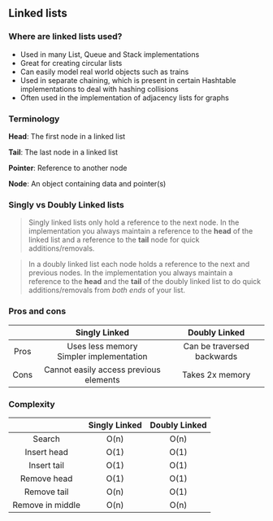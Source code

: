  ## Linked lists

### Where are linked lists used?

* Used in many List, Queue and Stack implementations
* Great for creating circular lists
* Can easily model real world objects such as trains
* Used in separate chaining, which is present in certain Hashtable implementations to deal with hashing collisions
* Often used in the implementation of adjacency lists for graphs

### Terminology

**Head**: The first node in a linked list

**Tail**: The last node in a linked list

**Pointer**: Reference to another node

**Node**: An object containing data and pointer(s)

### Singly vs Doubly Linked lists

> Singly linked lists only hold a reference to the next node. In the implementation you always maintain a reference to the **head** of the linked list and a reference to the **tail** node for quick additions/removals.

> In a doubly linked list each node holds a reference to the next and previous nodes. In the implementation you always maintain a reference to the **head** and the **tail** of the doubly linked list to do quick additions/removals from *both ends* of your list.

### Pros and cons

|      |                Singly Linked                 |       Doubly Linked        |
| :--: | :------------------------------------------: | :------------------------: |
| Pros | Uses less memory<br />Simpler implementation | Can be traversed backwards |
| Cons |    Cannot easily access previous elements    |      Takes 2x memory       |

### Complexity

|                  | Singly Linked | Doubly Linked |
| :--------------: | :-----------: | :-----------: |
|      Search      |     O(n)      |     O(n)      |
|   Insert head    |     O(1)      |     O(1)      |
|   Insert tail    |     O(1)      |     O(1)      |
|   Remove head    |     O(1)      |     O(1)      |
|   Remove tail    |     O(n)      |     O(1)      |
| Remove in middle |     O(n)      |     O(n)      |

